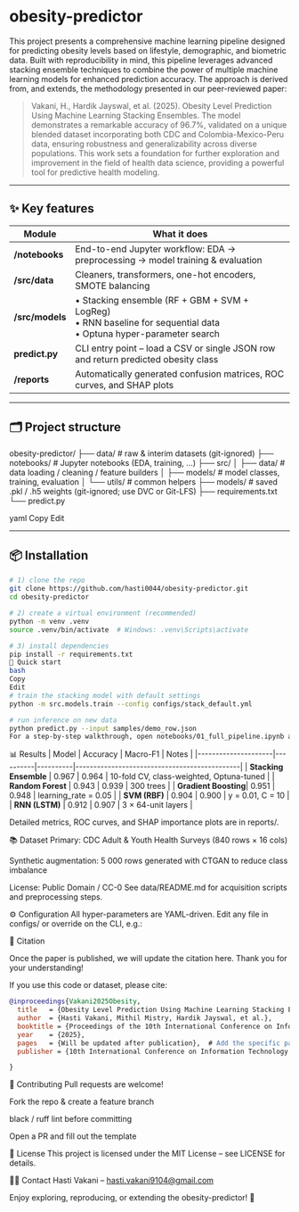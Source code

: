 # obesity-predictor
This project presents a comprehensive machine learning pipeline designed for predicting obesity levels based on lifestyle, demographic, and biometric data. Built with reproducibility in mind, this pipeline leverages advanced stacking ensemble techniques to combine the power of multiple machine learning models for enhanced prediction accuracy. The approach is derived from, and extends, the methodology presented in our peer-reviewed paper:

>Vakani, H., Hardik Jayswal, et al. (2025). Obesity Level Prediction Using Machine Learning Stacking Ensembles.
>The model demonstrates a remarkable accuracy of 96.7%, validated on a unique blended dataset incorporating both CDC and Colombia-Mexico-Peru data, ensuring robustness and generalizability across diverse populations. This work sets a foundation for further exploration and improvement in the field of health data science, providing a powerful tool for predictive health modeling.


---

## ✨ Key features
| Module | What it does |
|--------|--------------|
| **/notebooks** | End-to-end Jupyter workflow: EDA → preprocessing → model training & evaluation |
| **/src/data** | Cleaners, transformers, one-hot encoders, SMOTE balancing |
| **/src/models** | • Stacking ensemble (RF + GBM + SVM + LogReg) <br>• RNN baseline for sequential data <br>• Optuna hyper-parameter search |
| **predict.py** | CLI entry point – load a CSV or single JSON row and return predicted obesity class |
| **/reports** | Automatically generated confusion matrices, ROC curves, and SHAP plots |

---

## 🗂️ Project structure
obesity-predictor/
├── data/ # raw & interim datasets (git-ignored)
├── notebooks/ # Jupyter notebooks (EDA, training, …)
├── src/
│ ├── data/ # data loading / cleaning / feature builders
│ ├── models/ # model classes, training, evaluation
│ └── utils/ # common helpers
├── models/ # saved .pkl / .h5 weights (git-ignored; use DVC or Git-LFS)
├── requirements.txt
└── predict.py

yaml
Copy
Edit

---

## 📦 Installation
```bash
# 1) clone the repo
git clone https://github.com/hasti0044/obesity-predictor.git
cd obesity-predictor

# 2) create a virtual environment (recommended)
python -m venv .venv
source .venv/bin/activate  # Windows: .venv\Scripts\activate

# 3) install dependencies
pip install -r requirements.txt
🚀 Quick start
bash
Copy
Edit
# train the stacking model with default settings
python -m src.models.train --config configs/stack_default.yml

# run inference on new data
python predict.py --input samples/demo_row.json
For a step-by-step walkthrough, open notebooks/01_full_pipeline.ipynb and run each cell.
```

📊 Results
| Model               | Accuracy | Macro-F1 | Notes                                        |
|---------------------|----------|----------|----------------------------------------------|
| **Stacking Ensemble** | 0.967    | 0.964    | 10-fold CV, class-weighted, Optuna-tuned     |
| **Random Forest**    | 0.943    | 0.939    | 300 trees                                   |
| **Gradient Boosting**| 0.951    | 0.948    | learning_rate = 0.05                        |
| **SVM (RBF)**        | 0.904    | 0.900    | y = 0.01, C = 10                            |
| **RNN (LSTM)**       | 0.912    | 0.907    | 3 × 64-unit layers                          |


Detailed metrics, ROC curves, and SHAP importance plots are in reports/.

📚 Dataset
Primary: CDC Adult & Youth Health Surveys (840 rows × 16 cols)

Synthetic augmentation: 5 000 rows generated with CTGAN to reduce class imbalance

License: Public Domain / CC-0
See data/README.md for acquisition scripts and preprocessing steps.

⚙️ Configuration
All hyper-parameters are YAML-driven.
Edit any file in configs/ or override on the CLI, e.g.:

📝 Citation

Once the paper is published, we will update the citation here. Thank you for your understanding!

If you use this code or dataset, please cite:

```bibtex
@inproceedings{Vakani2025Obesity,
  title   = {Obesity Level Prediction Using Machine Learning Stacking Ensembles},
  author  = {Hasti Vakani, Mithil Mistry, Hardik Jayswal, et al.},
  booktitle = {Proceedings of the 10th International Conference on Information Technology and Computer Science (ICTCS 2025)},
  year    = {2025},
  pages   = {Will be updated after publication},  # Add the specific page range once available
  publisher = {10th International Conference on Information Technology and Computer Science (ICTCS 2025)},  # Replace with actual publisher name

}
```
🤝 Contributing
Pull requests are welcome!

Fork the repo & create a feature branch

black / ruff lint before committing

Open a PR and fill out the template

📄 License
This project is licensed under the MIT License – see LICENSE for details.

🙋‍♀️ Contact
Hasti Vakani – hasti.vakani9104@gmail.com

Enjoy exploring, reproducing, or extending the obesity-predictor! 🎉

